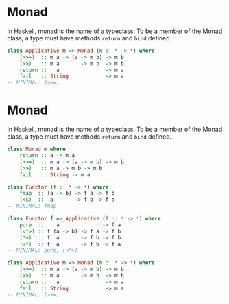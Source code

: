 # Monad

In Haskell, monad is the name of a typeclass. To be a member of the Monad class, a type must have methods `return` and `bind` defined.

```hs
class Applicative m => Monad (m :: * -> *) where
    (>>=)  :: m a -> (a -> m b) -> m b
    (>>)   :: m a       -> m b  -> m b
    return ::   a               -> m a
    fail   :: String            -> m a
-- MINIMAL: (>>=)
```

# Monad

In Haskell, monad is the name of a typeclass. To be a member of the Monad class, a type must have methods `return` and `bind` defined.

```hs
class Monad m where
    return :: a -> m a
    (>>=)  :: m a -> (a -> m b) -> m b
    (>>)   :: m a -> m b -> m b
    fail   :: String -> m a
```



```hs
class Functor (f :: * -> *) where
    fmap  :: (a -> b) -> f a -> f b
    (<$)  ::  a       -> f b -> f a
-- MINIMAL: fmap

class Functor f => Applicative (f :: * -> *) where
    pure  ::    a              -> f a
    (<*>) :: f (a -> b) -> f a -> f b
    (*>)  :: f  a       -> f b -> f b
    (<*)  :: f  a       -> f b -> f a
-- MINIMAL: pure, (<*>)

class Applicative m => Monad (m :: * -> *) where
    (>>=)  :: m a -> (a -> m b) -> m b
    (>>)   :: m a       -> m b  -> m b
    return ::   a               -> m a
    fail   :: String            -> m a
-- MINIMAL: (>>=)
```

